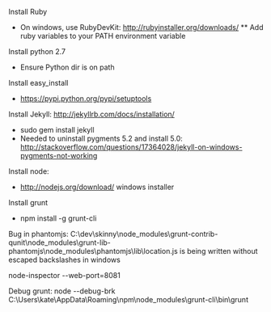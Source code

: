 Install Ruby
* On windows, use RubyDevKit: http://rubyinstaller.org/downloads/
** Add ruby variables to your PATH environment variable

Install python 2.7
* Ensure Python dir is on path

Install easy_install
* https://pypi.python.org/pypi/setuptools

Install Jekyll: http://jekyllrb.com/docs/installation/
* sudo gem install jekyll
* Needed to uninstall pygments 5.2 and install 5.0: http://stackoverflow.com/questions/17364028/jekyll-on-windows-pygments-not-working

Install node:
* http://nodejs.org/download/ windows installer

Install grunt
* npm install -g grunt-cli

Bug in phantomjs:
C:\dev\skinny\node_modules\grunt-contrib-qunit\node_modules\grunt-lib-phantomjs\node_modules\phantomjs\lib\location.js is being written without escaped backslashes in windows

node-inspector --web-port=8081

Debug grunt: 
node --debug-brk C:\Users\kate\AppData\Roaming\npm\node_modules\grunt-cli\bin\grunt
